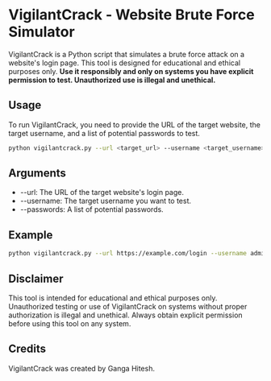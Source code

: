 # VigilantCrack - Website Brute Force Simulator

VigilantCrack is a Python script that simulates a brute force attack on a website's login page. This tool is designed for educational and ethical purposes only. **Use it responsibly and only on systems you have explicit permission to test. Unauthorized use is illegal and unethical.**

## Usage

To run VigilantCrack, you need to provide the URL of the target website, the target username, and a list of potential passwords to test.

```bash
python vigilantcrack.py --url <target_url> --username <target_username> --passwords <password_list>
```

## Arguments
- --url: The URL of the target website's login page.
- --username: The target username you want to test.
- --passwords: A list of potential passwords.

## Example
```bash
python vigilantcrack.py --url https://example.com/login --username admin --passwords ["letmein", "password1]
```

## Disclaimer
This tool is intended for educational and ethical purposes only. Unauthorized testing or use of VigilantCrack on systems without proper authorization is illegal and unethical. Always obtain explicit permission before using this tool on any system.

## Credits
VigilantCrack was created by Ganga Hitesh.